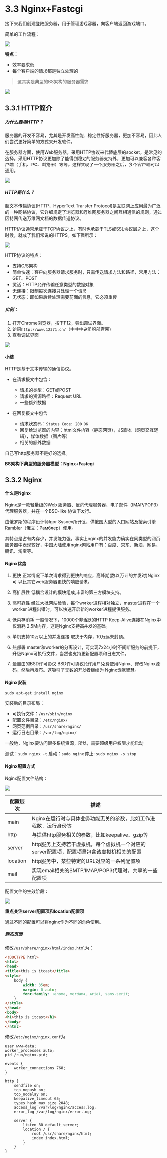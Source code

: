 # 3.3 Nginx+Fastcgi

接下来我们创建登陆服务器，用于管理游戏容器，向客户端返回游戏端口。

简单的工作流程：

![](/assets/登陆服务器流程图.png)

**特点：**

+ 效率要求低
+ 每个客户端的请求都是独立处理的

> 这其实是典型的BS架构的服务器需求

![](/assets/两种架构结构.png)

## 3.3.1 HTTP简介

##### 为什么要用HTTP？

服务器的开发不容易，尤其是开发高性能、稳定性好服务器，更加不容易，因此人们尝试更好简单的方式来开发软件。

在服务器方面，使用Web服务器，采用HTTP协议来代替底层的socket，是常见的选择。采用HTTP协议更加除了能得到稳定的服务器支持外，更加可以兼容各种客户端（手机、PC、浏览器）等等。这样实现了一个服务器之后，多个客户端可以通用。

![](/assets/HTTP通信过程.png)

##### HTTP是什么？

超文本传输协议(HTTP，HyperText Transfer Protocol)是互联网上应用最为广泛的一种网络协议，它详细规定了浏览器和万维网服务器之间互相通信的规则，通过因特网传送万维网文档的数据传送协议。

HTTP协议通常承载于TCP协议之上，有时也承载于TLS或SSL协议层之上，这个时候，就成了我们常说的HTTPS。如下图所示：

![](/assets/HTTP协议分层.png)

HTTP协议的特点：
+ 支持C/S架构
+ 简单快速：客户向服务器请求服务时，只需传送请求方法和路径，常用方法：GET、POST
+ 灵活：HTTP允许传输任意类型的数据对象
+ 无连接：限制每次连接只处理一个请求
+ 无状态：即如果后续处理需要前面的信息，它必须重传

##### 实例：

1. 打开Chrome浏览器，按下F12，弹出调试界面。
2. 访问`http://www.12371.cn/`（中共中央组织部官网）
3. 查看调试界面

![](/assets/一次http访问的过程.png)

#### 小结

HTTP是基于文本传输的通信协议。

+ 在请求报文中包含：

  - 请求的类型：GET或POST
  - 请求的资源路径：Request URL
  - 一些额外数据

+ 在回复报文中包含

  - 请求状态码：`Status Code: 200 OK`
  - 回复给浏览器的内容：html文件内容（静态网页），JS脚本（网页交互逻辑），媒体数据（图片等）
  - 相关的额外数据

自己写http服务器不是好的选择。

**BS架构下典型的服务器模型：Nginx+Fastcgi**

## 3.3.2 Nginx

#### 什么是Nginx

Nginx是一款轻量级的Web 服务器、反向代理服务器、电子邮件（IMAP/POP3）代理服务器，并在一个BSD-like 协议下发行。

由俄罗斯的程序设计师Igor Sysoev所开发，供俄国大型的入口网站及搜索引擎Rambler（俄文：Рамблер）使用。

其特点是占有内存少，并发能力强，事实上nginx的并发能力确实在同类型的网页服务器中表现较好，中国大陆使用nginx网站用户有：百度、京东、新浪、网易、腾讯、淘宝等。

#### Nginx优势
1)	更快
正常情况下单次请求得到更快的响应，高峰期(数以万计的并发时)Nginx可
以比其它web服务器更快的响应请求。

2)	高扩展性
低耦合设计的模块组成,丰富的第三方模块支持。

3)	高可靠性
经过大批网站检验，每个worker进程相对独立，master进程在一个worker 进程出错时，可以快速开启新的worker进程提供服务。

4)	低内存消耗
一般情况下，10000个非活跃的HTTP Keep-Alive连接在Nginx中仅消耗 2.5M内存，这是Nginx支持高并发的基础。

5)	单机支持10万以上的并发连接
取决于内存，10万远未封顶。

6)	热部署
master和worker的分离设计，可实现7x24小时不间断服务的前提下，升级Nginx可执行文件，当然也支持更新配置项和日志文件。

7)	最自由的BSD许可协议
BSD许可协议允许用户免费使用Nginx、修改Nginx源码，然后再发布。这吸引了无数的开发者继续为 Nginx贡献智慧。

#### Nginx安装

`sudo apt-get install nginx`

安装后的目录布局：

+ 可执行文件：`/usr/sbin/nginx`
+ 配置文件目录：`/etc/nginx/`
+ 网页范例目录：`/usr/share/nginx/`
+ 运行日志目录：`/var/log/nginx/`

一般地，Nginx要访问很多系统资源，所以，需要超级用户权限才能启动

测试：`sudo nginx -t`
启动：`sudo nginx`
停止: `sudo nginx -s stop`

#### Nginx配置方式

Nginx配置文件结构：

![](/assets/Nginx配置结构.png)

|配置层次|描述|
|-|-|
|main|Nginx在运行时与具体业务功能无关的参数，比如工作进程数、运行身份等|
|http|与提供http服务相关的参数，比如keepalive、gzip等|
|server|http服务上支持若干虚拟机，每个虚拟机一个对应的server配置项，配置项里包含该虚拟机相关的配置|
|location|http服务中，某些特定的URL对应的一系列配置项|
|mail|实现email相关的SMTP/IMAP/POP3代理时，共享的一些配置项|

配置文件的生效阶段：

![](/assets/Nginx工作流程.png)

**重点关注server配置项和location配置项**

通过不同的配置可以将nginx作为不同的角色使用。

##### 静态页面

修改`/usr/share/nginx/html/index.html`为：

```html
<!DOCTYPE html>
<html>
<head>
<title>this is itcast</title>
<style>
    body {
        width: 35em;
        margin: 0 auto;
        font-family: Tahoma, Verdana, Arial, sans-serif;
    }
</style>
</head>
<body>
<h1>this is itcast</h1>
</body>
</html>
```

修改`/etc/nginx/nginx.conf`为

```
user www-data;
worker_processes auto;
pid /run/nginx.pid;

events {
	worker_connections 768;
}

http {
    sendfile on;
    tcp_nopush on;
    tcp_nodelay on;
    keepalive_timeout 65;
    types_hash_max_size 2048;
    access_log /var/log/nginx/access.log;
    error_log /var/log/nginx/error.log;

    server {
        listen 80 default_server;
        location / {
            root /usr/share/nginx/html;
            index index.html;
        }
    }
}
```



